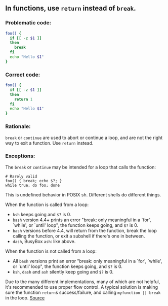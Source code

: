 ## In functions, use `return` instead of `break`.

### Problematic code:

```sh
foo() {
  if [[ -z $1 ]]
  then
    break
  fi
  echo "Hello $1"
}
```

### Correct code:

```sh
foo() {
  if [[ -z $1 ]]
  then
    return 1
  fi
  echo "Hello $1"
}
```
### Rationale:

`break` or `continue` are used to abort or continue a loop, and are not the right way to exit a function. Use `return` instead.

### Exceptions:

The `break` or `continue` may be intended for a loop that calls the function:

```
# Rarely valid
foo() { break; echo $?; }
while true; do foo; done
```

This is undefined behavior in POSIX sh. Different shells do different things.

When the function is called from a loop:

* `ksh` keeps going and `$?` is 0.
* `bash` version 4.4+ prints an error "break: only meaningful in a \`for', \`while', or \`until' loop", the function keeps going, and `$?` is 0. 
* `bash` versions before 4.4, will return from the function, break the loop calling the function, or exit a subshell if there's one in between.
* `dash`, BusyBox `ash`: like above.

When the function is not called from a loop:

* All `bash` versions print an error "break: only meaningful in a \`for', \`while', or \`until' loop", the function keeps going, and `$?` is 0. 
* `ksh`, `dash` and `ash` silently keep going and `$?` is 0.

Due to the many different implementations, many of which are not helpful, it's recommended to use proper flow control. A typical solution is making sure the function `return`s success/failure, and calling `myfunction || break` in the loop.
[Source](https://github.com/koalaman/shellcheck/wiki/SC2104)

